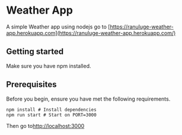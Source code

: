 # Weather App
A simple Weather app using nodejs
go to [https://ranuluge-weather-app.herokuapp.com](https://ranuluge-weather-app.herokuapp.com/)
## Getting started
Make sure you have npm installed.
## Prerequisites
Before you begin, ensure you have met the following requirements.
```
npm install # Install dependencies
npm run start # Start on PORT=3000
```
Then go to[http://localhost:3000](http://localhost:3000)
